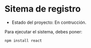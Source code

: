 <h1>Sitema de registro</h1>

- Estado del proyecto: En contrucción.

Para ejecutar el sistema, debes poner:

``` npm install react ```
